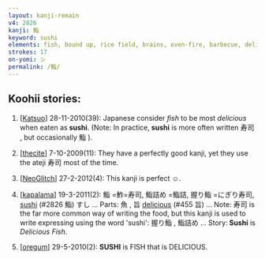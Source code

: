 ```yaml
---
layout: kanji-remain
v4: 2826
kanji: 鮨
keyword: sushi
elements: fish, bound up, rice field, brains, oven-fire, barbecue, delicious, spoon, sitting on the ground, sun, day
strokes: 17
on-yomi: シ
permalink: /鮨/
---
```


## Koohii stories: 

1) [<a href="http://kanji.koohii.com/profile/Katsuo">Katsuo</a>] 28-11-2010(39): Japanese consider <em>fish</em> to be most <em>delicious</em> when eaten as<strong> sushi</strong>. (Note: In practice,<strong> sushi</strong> is more often written 寿司 , but occasionally 鮨 ).

2) [<a href="http://kanji.koohii.com/profile/thecite">thecite</a>] 7-10-2009(11): They have a perfectly good kanji, yet they use the ateji 寿司 most of the time.

3) [<a href="http://kanji.koohii.com/profile/NeoGlitch">NeoGlitch</a>] 27-2-2012(4): This kanji is perfect ☺.

4) [<a href="http://kanji.koohii.com/profile/kapalama">kapalama</a>] 19-3-2011(2): 鮨 =鮓=寿司, 鮨詰め =鮨詰, 握り鮨 =にぎり寿司, <a href="../v4/2826.html">sushi</a> (#2826 鮨) すし ... Parts: 魚 , 旨 <a href="../v4/455.html">delicious</a> (#455 旨) ... Note: 寿司 is the far more common way of writing the food, but this kanji is used to write expressing using the word &#039;sushi&#039;: 握り鮨 , 鮨詰め ... Story:<strong> Sushi</strong> is <em>Delicious Fish</em>.

5) [<a href="http://kanji.koohii.com/profile/oregum">oregum</a>] 29-5-2010(2): <strong>SUSHI</strong> is FISH that is DELICIOUS.

